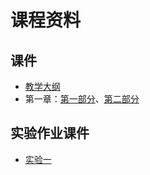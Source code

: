 # 课程资料

## 课件

* [教学大纲](ppt/syllabus.ppt)
* 第一章：[第一部分](ppt/ch01_intro.ppt)、[第二部分](ppt/ch01_intro_2.ppt)


## 实验作业课件

* [实验一](ppt/ex1.pdf)